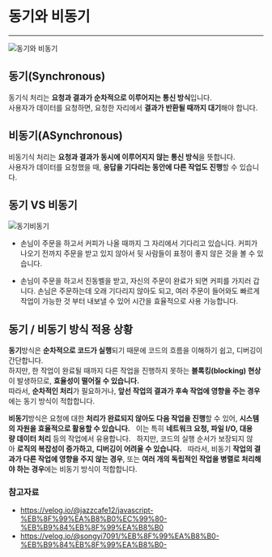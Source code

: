 # 동기와 비동기
---
![동기와 비동기](https://velog.velcdn.com/images/songyi7091/post/553d35b2-4084-45e7-b938-b16541e319be/thumbnail.jpg)


## 동기(Synchronous)

동기식 처리는 **요청과 결과가 순차적으로 이루어지는 통신 방식**입니다.  
사용자가 데이터를 요청하면, 요청한 자리에서 **결과가 반환될 때까지 대기**해야 합니다.    


## 비동기(ASynchronous)
비동기식 처리는 **요청과 결과가 동시에 이루어지지 않는 통신 방식**을 뜻합니다.  
사용자가 데이터를 요청했을 때, **응답을 기다리는 동안에 다른 작업도 진행**할 수 있습니다.  


## 동기 VS 비동기
![동기비동기](https://velog.velcdn.com/images/jazzcafe12/post/711c3749-3527-4f30-9675-79aa5aaf685a/image.png)
- 손님이 주문을 하고서 커피가 나올 때까지 그 자리에서 기다리고 있습니다. 커피가 나오기 전까지 주문을 받고 있지 않아서 뒷 사람들이 표정이 좋지 않은 것을 볼 수 있습니다.

- 손님이 주문을 하고서 진동벨을 받고, 자신의 주문이 완료가 되면 커피를 가지러 갑니다. 손님은 주문하는데 오래 기다리지 않아도 되고, 여러 주문이 들어와도 빠르게 작업이 가능한 것 부터 내보낼 수 있어 시간을 효율적으로 사용 가능합니다.

## 동기 / 비동기 방식 적용 상황

**동기**방식은 **순차적으로 코드가 실행**되기 때문에 코드의 흐름을 이해하기 쉽고, 디버깅이 간단합니다.      
하지만, 한 작업이 완료될 때까지 다른 작업을 진행하지 못하는 **블록킹(blocking) 현상**이 발생하므로, **효율성이 떨어질 수 있습니다.**       
따라서, **순차적인 처리**가 필요하거나, **앞선 작업의 결과가 후속 작업에 영향을 주는 경우**에는 동기 방식이 적합합니다.      

**비동기**방식은 요청에 대한 **처리가 완료되지 않아도 다음 작업을 진행**할 수 있어, **시스템의 자원을 효율적으로 활용할 수 있습니다.**   
이는 특히 **네트워크 요청, 파일 I/O, 대용량 데이터 처리** 등의 작업에서 유용합니다.   
하지만, 코드의 실행 순서가 보장되지 않아 **로직의 복잡성이 증가하고, 디버깅이 어려울 수 있습니다.**   
따라서, 비동기 **작업의 결과가 다른 작업에 영향을 주지 않는 경우**, 또는 **여러 개의 독립적인 작업을 병렬로 처리해야 하는 경우**에는 비동기 방식이 적합합니다.



### 참고자료
- https://velog.io/@jazzcafe12/javascript-%EB%8F%99%EA%B8%B0%EC%99%80-%EB%B9%84%EB%8F%99%EA%B8%B0
- https://velog.io/@songyi7091/%EB%8F%99%EA%B8%B0-%EB%B9%84%EB%8F%99%EA%B8%B0- 
